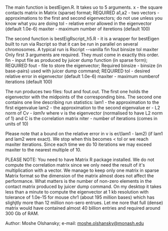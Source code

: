The main function is bestEigen.R. It takes uo to 5 arguments.
x - the square contacts matrix in Matrix (sparse) format; REQUIRED
a1,a2 - two vectors - approximations to the first and second eigenvectors; do not use unless you know what you are doing
tol - relative error allowed in the eigenvector (default 1.0e-6)
maxiter - maximum number of iteretions (default 100)

The second function is bestEigRscript_h5.R - it is a wrapper for bestEigen built to run via Rscript so that it can be run in parallel on several chromosomes. 
A typical run is
Rscript --vanilla fin fout binsize tol maxiter
Only first 3 arguments are required. They must come in exactly this order.
fin - input file as produced by juicer dump function (in sparse form); REQUIRED
fout - file to store the eigenvector; Required
binsize - binsize (in base-pairs) used with juicer dump command; REQUIRED
tol - desired relative error in eigenvector (default 1.0e-6)
maxiter - maximum numberof iterations (default 100)

The run produces two files: fout and fout.out. The first one holds the eigenvector with the midpoints of the corresponding bins. The second one contains one line describing run statistics: 
lam1 - the approximation to the first eigenvalue
lam2 - the approximation to the second eigenvalue
er - L2 norm of C*v - lam1*v where v is the eigenvector (normalised to have L2 norm of 1) and C is the correlation matrix
niter - number of iterations (comes in units of 10)

Please note that a bound on the relative error in v is er/(lam1 - lam2) (if lam1 and lam2 were exact). We stop when this becomes < tol or we reach maxiter iterations. Since each time we do 10 iterations we may exceed maxiter to the nearest multiple of 10.

PLEASE NOTE:
You need to have Matrix R package installed.
We do not compute the correlation matrix since we only need the result of it's multiplication with a vector. We manage to keep only one matrix in sparse Matrix format so the dimension of the matrix almost does not affect the performance. What matters is the number of non-zero elements in the contact matrix produced by juicer dump command. On my desktop it takes less than a minute to compute the eigenvector at 1 kb resolution with tolerance of 1.0e-15 for mouse chr1 (about 195 million bases) which has slighjtly more than 12 million non-sero entrues. Let me nore that full (dense) matrix would have contained almost 40 billion entries and required around 300 Gb of RAM.

Author: Moshe Olshansky;  e-mail: moshe.olshansky@monash.edu
 
